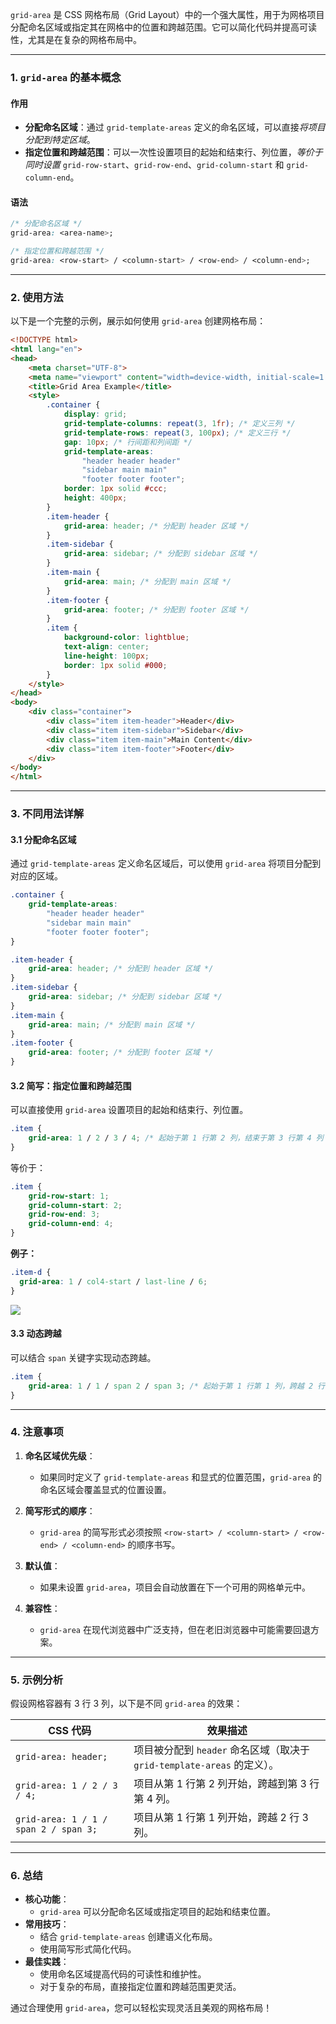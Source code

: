 `grid-area` 是 CSS 网格布局（Grid Layout）中的一个强大属性，用于为网格项目分配命名区域或指定其在网格中的位置和跨越范围。它可以简化代码并提高可读性，尤其是在复杂的网格布局中。

---

### 1. `grid-area` 的基本概念

#### 作用
- **分配命名区域**：通过 `grid-template-areas` 定义的命名区域，可以直接*将项目分配到特定区域*。
- **指定位置和跨越范围**：可以一次性设置项目的起始和结束行、列位置，*等价于同时设置* `grid-row-start`、`grid-row-end`、`grid-column-start` 和 `grid-column-end`。

#### 语法
```css
/* 分配命名区域 */
grid-area: <area-name>;

/* 指定位置和跨越范围 */
grid-area: <row-start> / <column-start> / <row-end> / <column-end>;
```

---

### 2. 使用方法

以下是一个完整的示例，展示如何使用 `grid-area` 创建网格布局：

```html
<!DOCTYPE html>
<html lang="en">
<head>
    <meta charset="UTF-8">
    <meta name="viewport" content="width=device-width, initial-scale=1.0">
    <title>Grid Area Example</title>
    <style>
        .container {
            display: grid;
            grid-template-columns: repeat(3, 1fr); /* 定义三列 */
            grid-template-rows: repeat(3, 100px); /* 定义三行 */
            gap: 10px; /* 行间距和列间距 */
            grid-template-areas:
                "header header header"
                "sidebar main main"
                "footer footer footer";
            border: 1px solid #ccc;
            height: 400px;
        }
        .item-header {
            grid-area: header; /* 分配到 header 区域 */
        }
        .item-sidebar {
            grid-area: sidebar; /* 分配到 sidebar 区域 */
        }
        .item-main {
            grid-area: main; /* 分配到 main 区域 */
        }
        .item-footer {
            grid-area: footer; /* 分配到 footer 区域 */
        }
        .item {
            background-color: lightblue;
            text-align: center;
            line-height: 100px;
            border: 1px solid #000;
        }
    </style>
</head>
<body>
    <div class="container">
        <div class="item item-header">Header</div>
        <div class="item item-sidebar">Sidebar</div>
        <div class="item item-main">Main Content</div>
        <div class="item item-footer">Footer</div>
    </div>
</body>
</html>
```

---

### 3. 不同用法详解

#### 3.1 分配命名区域
通过 `grid-template-areas` 定义命名区域后，可以使用 `grid-area` 将项目分配到对应的区域。

```css
.container {
    grid-template-areas:
        "header header header"
        "sidebar main main"
        "footer footer footer";
}

.item-header {
    grid-area: header; /* 分配到 header 区域 */
}
.item-sidebar {
    grid-area: sidebar; /* 分配到 sidebar 区域 */
}
.item-main {
    grid-area: main; /* 分配到 main 区域 */
}
.item-footer {
    grid-area: footer; /* 分配到 footer 区域 */
}
```

#### 3.2 简写：指定位置和跨越范围
可以直接使用 `grid-area` 设置项目的起始和结束行、列位置。

```css
.item {
    grid-area: 1 / 2 / 3 / 4; /* 起始于第 1 行第 2 列，结束于第 3 行第 4 列 */
}
```
等价于：
```css
.item {
    grid-row-start: 1;
    grid-column-start: 2;
    grid-row-end: 3;
    grid-column-end: 4;
}
```

**例子：**
```css
.item-d {
  grid-area: 1 / col4-start / last-line / 6;
}
```

![](assets/排版-Grid-API/2023-09-19-21-02-49-image.png)


#### 3.3 动态跨越
可以结合 `span` 关键字实现动态跨越。

```css
.item {
    grid-area: 1 / 1 / span 2 / span 3; /* 起始于第 1 行第 1 列，跨越 2 行 3 列 */
}
```

---

### 4. 注意事项

1. **命名区域优先级**：
   - 如果同时定义了 `grid-template-areas` 和显式的位置范围，`grid-area` 的命名区域会覆盖显式的位置设置。

2. **简写形式的顺序**：
   - `grid-area` 的简写形式必须按照 `<row-start> / <column-start> / <row-end> / <column-end>` 的顺序书写。

3. **默认值**：
   - 如果未设置 `grid-area`，项目会自动放置在下一个可用的网格单元中。

4. **兼容性**：
   - `grid-area` 在现代浏览器中广泛支持，但在老旧浏览器中可能需要回退方案。

---

### 5. 示例分析

假设网格容器有 3 行 3 列，以下是不同 `grid-area` 的效果：

| **CSS 代码**                     | **效果描述**                                                                 |
|----------------------------------|-----------------------------------------------------------------------------|
| `grid-area: header;`             | 项目被分配到 `header` 命名区域（取决于 `grid-template-areas` 的定义）。       |
| `grid-area: 1 / 2 / 3 / 4;`      | 项目从第 1 行第 2 列开始，跨越到第 3 行第 4 列。                              |
| `grid-area: 1 / 1 / span 2 / span 3;` | 项目从第 1 行第 1 列开始，跨越 2 行 3 列。                                   |

---

### 6. 总结

- **核心功能**：
  - `grid-area` 可以分配命名区域或指定项目的起始和结束位置。
- **常用技巧**：
  - 结合 `grid-template-areas` 创建语义化布局。
  - 使用简写形式简化代码。
- **最佳实践**：
  - 使用命名区域提高代码的可读性和维护性。
  - 对于复杂的布局，直接指定位置和跨越范围更灵活。

通过合理使用 `grid-area`，您可以轻松实现灵活且美观的网格布局！